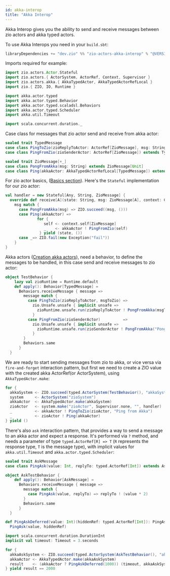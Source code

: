 ```yaml
---
id: akka-interop
title: "Akka Interop"
---
```


Akka Interop gives you the ability to send and receive messages between zio actors and akka typed actors.

To use Akka Interops you need in your `build.sbt`:

```sbt
libraryDependencies += "dev.zio" %% "zio-actors-akka-interop" % "@VERSION@"
```

Imports required for example:

```scala mdoc:silent
import zio.actors.Actor.Stateful
import zio.actors.{ ActorSystem, ActorRef, Context, Supervisor }
import zio.actors.akka.{ AkkaTypedActor, AkkaTypedActorRefLocal }
import zio.{ ZIO, IO, Runtime }

import akka.actor.typed
import akka.actor.typed.Behavior
import akka.actor.typed.scaladsl.Behaviors
import akka.actor.typed.Scheduler
import akka.util.Timeout

import scala.concurrent.duration._
```

Case class for messages that zio actor send and receive from akka actor:

```scala mdoc:silent
sealed trait TypedMessage
case class PingToZio(zioReplyToActor: ActorRef[ZioMessage], msg: String) extends TypedMessage
case class PingFromZio(zioSenderActor: ActorRef[ZioMessage]) extends TypedMessage

sealed trait ZioMessage[+_]
case class PongFromAkka(msg: String) extends ZioMessage[Unit]
case class Ping(akkaActor: AkkaTypedActorRefLocal[TypedMessage]) extends ZioMessage[Unit]
```

For zio actor basics, ([Basics section](basics.md#usage)).
Here's the `Stateful` implementation for our zio actor:

```scala mdoc:silent
val handler = new Stateful[Any, String, ZioMessage] {
  override def receive[A](state: String, msg: ZioMessage[A], context: Context): IO[Throwable, (String, A)] =
    msg match {
      case PongFromAkka(msg) => ZIO.succeed((msg, ()))
      case Ping(akkaActor) =>
              for {
                 self <- context.self[ZioMessage]
                 _    <- akkaActor ! PingFromZio(self)
               } yield (state, ())
      case _=> ZIO.fail(new Exception("fail"))
    }
}
```

Akka actors ([Creation akka actors](https://doc.akka.io/docs/akka/current/typed/actor-lifecycle.html#creating-actors)),
need a behavior, to define the messages to be handled, in this case send and receive messages to zio actor:

```scala mdoc:silent
object TestBehavior {
    lazy val zioRuntime = Runtime.default
    def apply(): Behavior[TypedMessage] =
      Behaviors.receiveMessage { message =>
        message match {
          case PingToZio(zioReplyToActor, msgToZio) =>
            zio.Unsafe.unsafe { implicit unsafe =>
              zioRuntime.unsafe.run(zioReplyToActor ! PongFromAkka(msgToZio))
            }
          case PingFromZio(zioSenderActor)          =>
            zio.Unsafe.unsafe { implicit unsafe =>
              zioRuntime.unsafe.run(zioSenderActor ! PongFromAkka("Pong from Akka"))
            }
        }
        Behaviors.same
      }
  }
```

We are ready to start sending messages from zio to akka, or vice versa via `fire-and-forget` interaction pattern,
but first we need to create a ZIO value with the created akka ActorRef(or ActorSystem), using `AkkaTypedActor.make`:

```scala mdoc:silent
for {
  akkaSystem <- ZIO.succeed(typed.ActorSystem(TestBehavior(), "akkaSystem"))
  system     <- ActorSystem("zioSystem")
  akkaActor  <- AkkaTypedActor.make(akkaSystem)
  zioActor   <- system.make("zioActor", Supervisor.none, "", handler)
  _          <- akkaActor ! PingToZio(zioActor, "Ping from Akka")
  _          <- zioActor ! Ping(akkaActor)
} yield ()
```

There's also `ask` interaction pattern, that provides a way to send a message to an akka actor and expect a response.
It's performed via `?` method, and needs a parameter of type `typed.ActorRef[R] => T` (`R` represents the response type,
`T` is the message type), with implicit values for `akka.util.Timeout` and `akka.actor.typed.Scheduler`:

```scala mdoc:silent
sealed trait AskMessage
case class PingAsk(value: Int, replyTo: typed.ActorRef[Int]) extends AskMessage

object AskTestBehavior {
    def apply(): Behavior[AskMessage] =
      Behaviors.receiveMessage { message =>
        message match {
          case PingAsk(value, replyTo) => replyTo ! (value * 2)
        }
        Behaviors.same
      }
  }

def PingAskDeferred(value: Int)(hiddenRef: typed.ActorRef[Int]): PingAsk =
  PingAsk(value, hiddenRef)

import scala.concurrent.duration.DurationInt
implicit val timeout: Timeout = 3.seconds

for {
  akkaAskSystem <- ZIO.succeed(typed.ActorSystem(AskTestBehavior(), "akkaSystem"))
  akkaActor <- AkkaTypedActor.make(akkaAskSystem)
  result    <- (akkaActor ? PingAskDeferred(1000)) (timeout, akkaAskSystem.scheduler)
} yield result == 2000
```

